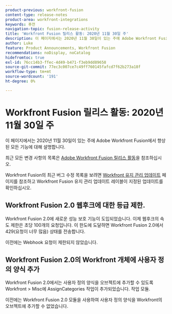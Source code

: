 ```yaml
---
product-previous: workfront-fusion
content-type: release-notes
product-area: workfront-integrations
keywords: 퓨전
navigation-topic: fusion-release-activity
title: 'Workfront Fusion 릴리스 활동: 2020년 11월 30일 주'
description: 이 페이지에서는 2020년 11월 30일이 있는 주에 Adobe Workfront Fusion에서 향상된 모든 기능에 대해 설명합니다.
author: Luke
feature: Product Announcements, Workfront Fusion
recommendations: noDisplay, noCatalog
hidefromtoc: true
exl-id: 76cc14b3-ffec-4d49-b471-f3eb9dd89658
source-git-commit: 77ec3c007ce7c49ff760145fafcd7f62b273a18f
workflow-type: tm+mt
source-wordcount: '191'
ht-degree: 0%

---
```


# Workfront Fusion 릴리스 활동: 2020년 11월 30일 주

이 페이지에서는 2020년 11월 30일이 있는 주에 Adobe Workfront Fusion에서 향상된 모든 기능에 대해 설명합니다.

최근 모든 변경 사항의 목록은 [Adobe Workfront Fusion 릴리스 활동](/help/workfront-fusion/fusion-product-releases/fusion-release-activity.md)을 참조하십시오.

Workfront Fusion의 최근 버그 수정 목록을 보려면 [Workfront 유지 관리 업데이트](https://experienceleague.adobe.com/docs/workfront-known-issues/releases/current-updates.html) 페이지를 참조하고 Workfront Fusion 유지 관리 업데이트 레이블이 지정된 업데이트를 확인하십시오.

## Workfront Fusion 2.0 웹후크에 대한 등급 제한.

Workfront Fusion 2.0에 새로운 성능 보호 기능이 도입되었습니다. 이제 웹후크의 속도 제한은 초당 100개의 요청입니다. 이 한도에 도달하면 Workfront Fusion 2.0에서 429(요청이 너무 많음) 상태를 전송합니다.

이전에는 Webhook 요청이 제한되지 않았습니다.


## Workfront Fusion 2.0의 Workfront 개체에 사용자 정의 양식 추가

Workfront Fusion 2.0에서는 사용자 정의 양식을 오브젝트에 추가할 수 있도록 Workfront > Misc에 AssignCategories 작업이 추가되었습니다. 작업 모듈.

이전에는 Workfront Fusion 2.0 모듈을 사용하여 사용자 정의 양식을 Workfront의 오브젝트에 추가할 수 없었습니다.
